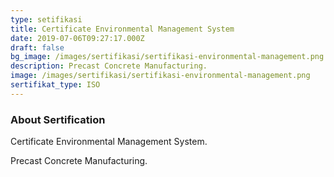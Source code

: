 ```yaml
---
type: setifikasi
title: Certificate Environmental Management System
date: 2019-07-06T09:27:17.000Z
draft: false
bg_image: /images/sertifikasi/sertifikasi-environmental-management.png
description: Precast Concrete Manufacturing.
image: /images/sertifikasi/sertifikasi-environmental-management.png
sertifikat_type: ISO
---
```


### About Sertification

Certificate Environmental Management System.

Precast Concrete Manufacturing.
